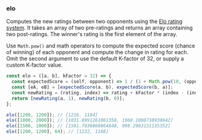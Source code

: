 ### elo

Computes the new ratings between two opponents using the [Elo rating system](https://en.wikipedia.org/wiki/Elo_rating_system). It takes an array
of two pre-ratings and returns an array containing two post-ratings.
The winner's rating is the first element of the array.

Use `Math.pow()` and math operators to compute the expected score (chance of winning) of each opponent
and compute the change in rating for each. Omit the second argument to use the default K-factor of
32, or supply a custom K-factor value.

```js
const elo = ([a, b], kFactor = 32) => {
  const expectedScore = (self, opponent) => 1 / (1 + Math.pow(10, (opponent - self) / 400));
  const [eA, eB] = [expectedScore(a, b), expectedScore(b, a)];
  const newRating = (rating, index) => rating + kFactor * (index - (index ? eA : eB));
  return [newRating(a, 1), newRating(b, 0)];
};
```

```js
elo([1200, 1200]); // [1216, 1184]
elo([1000, 2000]); // [1031.8991261061358, 1968.1008738938642]
elo([1500, 1000]); // [1501.7036868864648, 998.2963131135352]
elo([1200, 1200], 64); // [1232, 1168]
```
